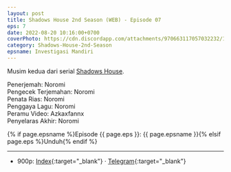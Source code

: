 ```yaml
---
layout: post
title: Shadows House 2nd Season (WEB) - Episode 07
eps: 7
date: 2022-08-20 10:16:00+0700
coverPhoto: https://cdn.discordapp.com/attachments/970663117057032232/1010384229357592646/mpv-shot0124.jpg
category: Shadows-House-2nd-Season
epsname: Investigasi Mandiri
---
```


Musim kedua dari serial [Shadows House](https://a-1fansub.github.io/Shadows-House-Paketan).

Penerjemah: Noromi<br>
Pengecek Terjemahan: Noromi<br>
Penata Rias: Noromi<br>
Penggaya Lagu: Noromi<br>
Peramu Video: Azkaxfannx<br>
Penyelaras Akhir: Noromi<br>

{% if page.epsname %}Episode {{ page.eps }}: {{ page.epsname }}{% elsif page.eps %}Unduh{% endif %}

---
- 900p: [Index](https://proyek.a-1ddl.workers.dev/0:/Musim%20Panas%202022/%5BWEB%5D/%5BA-1%5D%20Shadows%20House%202nd%20Season%20%5BWEB%5D%5Bx264%20900p%5D%5BAAC%5D/%5BA-1%5D%20Shadows%20House%202nd%20Season%20-%2007%20%5BWEB%5D%5Bx264%20900p%5D%5BAAC%5D%5B73640FB9%5D.mkv){:target="_blank"} &middot; [Telegram](https://t.me/a1fansubweeklies/109){:target="_blank"}
